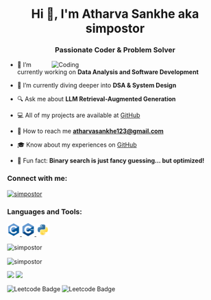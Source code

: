 <h1 align="center">Hi 👋, I'm Atharva Sankhe aka simpostor</h1>
<h3 align="center">Passionate Coder & Problem Solver</h3>
<img align="right" alt="Coding" width="400" src="https://cdn.dribbble.com/users/1059583/screenshots/4171367/coding-freak.gif">

- 🔭 I’m currently working on **Data Analysis and Software Development**

- 🌱 I’m currently diving deeper into **DSA & System Design**

- 🔍 Ask me about **LLM Retrieval-Augmented Generation**

- 💻 All of my projects are available at [GitHub](https://github.com/simpostor)

- 📧 How to reach me **atharvasankhe123@gmail.com**

- 🎓 Know about my experiences on [GitHub](https://github.com/simpostor)

- 🚀 Fun fact: **Binary search is just fancy guessing... but optimized!**

<h3 align="left">Connect with me:</h3>
<p align="left">
<a href="https://www.leetcode.com/simpostor" target="blank"><img align="center" src="https://raw.githubusercontent.com/rahuldkjain/github-profile-readme-generator/master/src/images/icons/Social/leet-code.svg" alt="simpostor" height="25" width="30" /></a>
</p>

<h3 align="left">Languages and Tools:</h3>
<p align="left"> 
<a href="https://www.cprogramming.com/" target="_blank" rel="noreferrer"> <img src="https://raw.githubusercontent.com/devicons/devicon/master/icons/c/c-original.svg" alt="c" width="30" height="30"/> </a> 
<a href="https://www.w3schools.com/cpp/" target="_blank" rel="noreferrer"> <img src="https://raw.githubusercontent.com/devicons/devicon/master/icons/cplusplus/cplusplus-original.svg" alt="cplusplus" width="30" height="30"/> </a> 
<a href="https://www.python.org" target="_blank" rel="noreferrer"> <img src="https://raw.githubusercontent.com/devicons/devicon/master/icons/python/python-original.svg" alt="python" width="30" height="30"/> </a> 
</p>

<p><img align="center" src="https://github-readme-stats.vercel.app/api/top-langs?username=simpostor&show_icons=true&locale=en&layout=compact" alt="simpostor" /></p>

<p><img align="center" src="https://github-readme-streak-stats.herokuapp.com/?user=simpostor&" alt="simpostor" /></p>

<p>
<img src="https://leetcard.jacoblin.cool/simpostor?ext=contest" width="300" />
<img src="https://leetcard.jacoblin.cool/simpostor?ext=heatmap" width="300" />
</p>


<p>
<img alt="Leetcode Badge" src="https://assets.leetcode.com/static_assets/others/2550.gif" width="150" />
<img alt="Leetcode Badge" src="https://assets.leetcode.com/static_assets/marketing/202502.gif" width="150" />
</p>
